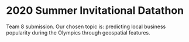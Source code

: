 # 2020 Summer Invitational Datathon   
Team 8 submission. Our chosen topic is: predicting local business popularity during the Olympics through geospatial features.    
